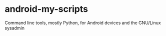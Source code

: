 # android-my-scripts
Command line tools, mostly Python, for Android devices and the GNU/Linux sysadmin
